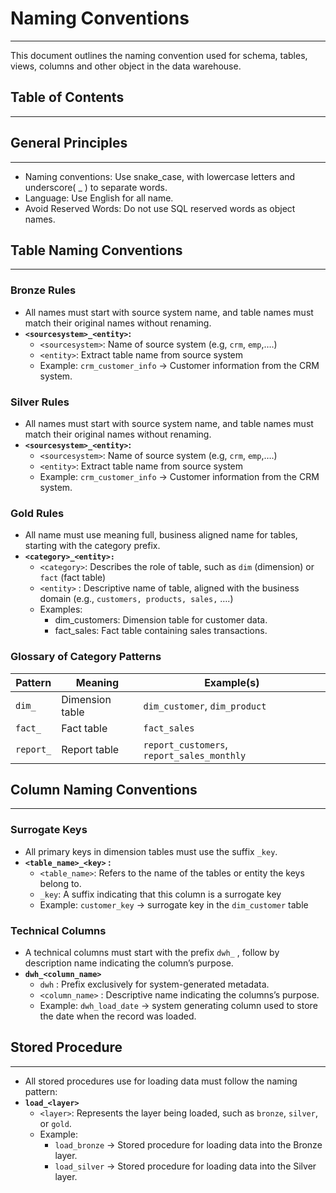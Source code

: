 # **Naming Conventions**

---

This document outlines the naming convention used for schema, tables, views, columns and other object in the data warehouse.

## **Table of Contents**

---

## **General Principles**

---

- Naming conventions: Use snake_case, with lowercase letters and underscore( _ ) to separate words.
- Language: Use English for all name.
- Avoid Reserved Words: Do not use SQL reserved words as object names.

## **Table Naming Conventions**

---

### **Bronze Rules**

- All names must start with source system name, and table names must match their original names without renaming.
- **`<sourcesystem>_<entity>`:**
    - `<sourcesystem>`: Name of source system (e.g, `crm`, `emp`,….)
    - `<entity>`: Extract table name from source system
    - Example: `crm_customer_info` → Customer information from the CRM system.

### **Silver Rules**

- All names must start with source system name, and table names must match their original names without renaming.
- **`<sourcesystem>_<entity>`:**
    - `<sourcesystem>`: Name of source system (e.g, `crm`, `emp`,….)
    - `<entity>`: Extract table name from source system
    - Example: `crm_customer_info` → Customer information from the CRM system.

### **Gold Rules**

- All name must use meaning full, business aligned name for tables, starting with the category prefix.
- **`<category>_<entity>:`**
    - `<category>`: Describes the role of table, such as `dim`  (dimension) or `fact` (fact table)
    - `<entity>` : Descriptive name of table, aligned with the business domain (e.g., `customers, products, sales,` ….)
    - Examples:
        - dim_customers: Dimension table for customer data.
        - fact_sales: Fact table containing sales transactions.

### **Glossary of Category Patterns**

| **Pattern** | **Meaning** | **Example(s)** |
| --- | --- | --- |
| `dim_` | Dimension table | `dim_customer`, `dim_product` |
| `fact_` | Fact table | `fact_sales` |
| `report_` | Report table | `report_customers`, `report_sales_monthly` |

## **Column Naming Conventions**

---

### **Surrogate Keys**

- All primary keys in dimension tables must use the suffix `_key`.
- **`<table_name>_<key>` :**
    - `<table_name>`: Refers to the name of the tables or entity the keys belong to.
    - `_key`: A suffix indicating that this column is a surrogate key
    - Example: `customer_key` → surrogate key in the `dim_customer` table

### **Technical Columns**

- A technical columns must start with the prefix `dwh_` , follow by description name indicating the column’s purpose.
- **`dwh_<column_name>`**
    - `dwh` : Prefix exclusively for system-generated metadata.
    - `<column_name>` : Descriptive name indicating the columns’s purpose.
    - Example: `dwh_load_date` → system generating column used to store the date when the record was loaded.

## **Stored Procedure**

---

- All stored procedures use for loading data must follow the naming pattern:
- **`load_<layer>`**
    - `<layer>`: Represents the layer being loaded, such as `bronze`, `silver`, or `gold`.
    - Example:
        - `load_bronze` → Stored procedure for loading data into the Bronze layer.
        - `load_silver` → Stored procedure for loading data into the Silver layer.
